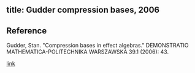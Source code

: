 title: Gudder compression bases, 2006 
---

## Reference


Gudder, Stan. "Compression bases in effect algebras." DEMONSTRATIO MATHEMATICA-POLITECHNIKA WARSZAWSKA 39.1 (2006): 43.

[link](https://www.degruyter.com/document/doi/10.1515/dema-2006-0106/html)




